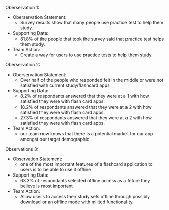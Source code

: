 Oberservation 1: 
- Oberservation Statement: 
  - Survey results show that many people use practice test to help them study. 
- Supporting Data: 
  - 81.8% of the people that took the survey said that practice test helps them study. 
- Team Action: 
  - Create a way for users to use practice tests to help them study.  

Oberservation 2: 
- Oberservation Statement: 
  - Over half of the people who responded felt in the middle or were not satisfied with current study/flashcard apps
- Supporting Data:
  - 8.2% of respondants answered that they were at a 1 with how satisfied they were with flash card apps.
  - 18.2% of respondants answered that they were at a 2 with how satisfied they were with flash card apps.
  - 27.3% of respondants answered that they were at a 2 with how satisfied they were with flash card apps.
- Team Action: 
  - our team now knows that there is a potential market for our app amongst our target demographic.

Observations 3:
- Observation Statement:
  - one of the most important features of a flashcard application to users is to be able to use it offline
- Supporting Data:
  - 63.3% of respondants selected offline access as a feture they believe is most important
- Team Action:
  - Allow users to access their study sets offline through possibly download or an offline mode with milited functionality.

